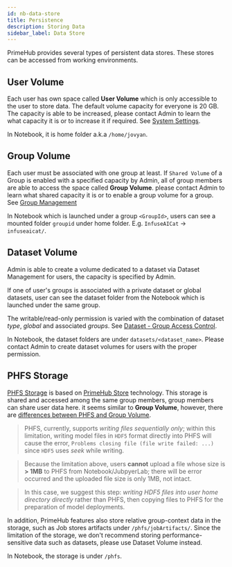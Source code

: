 ```yaml
---
id: nb-data-store
title: Persistence
description: Storing Data
sidebar_label: Data Store 
---
```


PrimeHub provides several types of persistent data stores. These stores can be accessed from working environments.

## User Volume

Each user has own space called **User Volume** which is only accessible to the user to store data. The default volume capacity for everyone is 20 GB. The capacity is able to be increased, please contact Admin to learn the what capacity it is or to increase it if required. See [System Settings](../guide_manual/admin-system#system-settings).

In Notebook, it is home folder a.k.a `/home/jovyan`.

## Group Volume

Each user must be associated with one group at least. If `Shared Volume` of a Group is enabled with a specified capacity by Admin, all of group members are able to access the space called **Group Volume**. please contact Admin to learn what shared capacity it is or to enable a group volume for a group. See [Group Management](../guide_manual/admin-group#shared-volume)

In Notebook which is launched under a group `<GroupId>`, users can see a mounted folder `groupid` under home folder. E.g. `InfuseAICat` -> `infuseaicat/`.

## Dataset Volume

Admin is able to create a volume dedicated to a dataset via Dataset Management for users, the capacity is specified by Admin.

If one of user's groups is associated with a private dataset or global datasets, user can see the dataset folder from the Notebook which is launched under the same group.

The writable/read-only permission is varied with the combination of dataset *type*, *global* and associated *groups*. See [Dataset - Group Access Control](../guide_manual/admin-dataset#groups-access-control).

In Notebook, the dataset folders are under `datasets/<dataset_name>`. Please contact Admin to create dataset volumes for users with the proper permission.

## PHFS Storage

[PHFS Storage](../design/phfs) is based on [PrimeHub Store](../design/primehub-store) technology. This storage is shared and accessed among the same group members, group members can share user data here. it seems similar to **Group Volume**, however, there are [differences between PHFS and Group Volume](../design/phfs#comparing-to-group-volume).  

>PHFS, currently, supports *writing files sequentially only*; within this limitation, writing model files in `HDF5` format directly into PHFS will cause the error, `Problems closing file (file write failed: ...)` since `HDF5` uses *seek* while writing.

>Because the limitation above, users **cannot** upload a file whose size is **> 1MB** to PHFS from Notebook/JubpyerLab; there will be error occurred and the uploaded file size is only 1MB, not intact.

>In this case, we suggest this step: *writing HDF5 files into user home directory directly* rather than PHFS, then copying files to PHFS for the preparation of model deployments.

In addition, PrimeHub features also store relative group-context data in the storage, such as Job stores artifacts under `/phfs/jobArtifacts/`. Since the limitation of the storage, we don't recommend storing performance-sensitive data such as datasets, please use Dataset Volume instead.


In Notebook, the storage is under `/phfs`.
